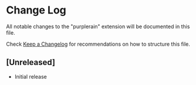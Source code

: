 # Change Log

All notable changes to the "purplerain" extension will be documented in this file.

Check [Keep a Changelog](http://keepachangelog.com/) for recommendations on how to structure this file.

## [Unreleased]

- Initial release

